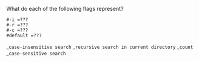 What do each of the following flags represent?

```
#-i =???
#-r =???
#-c =???
#default =???
```

_`case-insensitive search`
_`recursive search in current directory`
_`count`
_`case-sensitive search`
